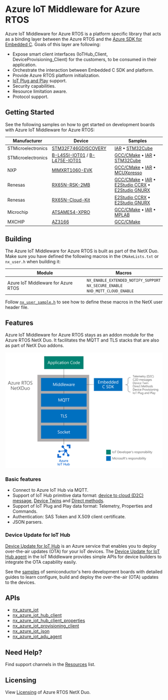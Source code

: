 # Azure IoT Middleware for Azure RTOS

Azure IoT Middleware for Azure RTOS is a platform specific library that acts as a binding layer between the Azure RTOS and the [Azure SDK for Embedded C](https://github.com/Azure/azure-sdk-for-c). Goals of this layer are following:

* Expose smart client interfaces (IoTHub_Client, DeviceProvisioning_Client) for the customers, to be consumed in their application.
* Orchestrate the interaction between Embedded C SDK and platform.
* Provide Azure RTOS platform initialization.
* [IoT Plug and Play](https://learn.microsoft.com/azure/iot-develop/overview-iot-plug-and-play) support.
* Security capabilities.
* Resource limitation aware.
* Protocol support.

## Getting Started

See the following samples on how to get started on development boards with Azure IoT Middleware for Azure RTOS:

Manufacturer | Device | Samples |
| --- | --- | --- |
| STMicroelectronics | [STM32F746GDISCOVERY](https://www.st.com/en/evaluation-tools/32f746gdiscovery.html) | [IAR](https://aka.ms/azrtos-sample/f746g-iar) • [STM32Cube](https://aka.ms/azrtos-sample/f746g-cubeide)
| STMicroelectronics | [B-L4S5I-IOT01](https://www.st.com/en/evaluation-tools/b-l4s5i-iot01a.html) / [B-L475E-IOT01](https://www.st.com/en/evaluation-tools/b-l475e-iot01a.html) | [GCC/CMake](https://github.com/eclipse-threadx/getting-started/tree/master/STMicroelectronics/STM32L4_L4%2B) • [IAR](https://aka.ms/azrtos-sample/l4s5-iar) • [STM32Cube](https://aka.ms/azrtos-sample/l4s5-cubeide)
| NXP | [MIMXRT1060-EVK](https://www.nxp.com/design/development-boards/i-mx-evaluation-and-development-boards/mimxrt1060-evk-i-mx-rt1060-evaluation-kit:MIMXRT1060-EVK) | [GCC/CMake](https://github.com/eclipse-threadx/getting-started/tree/master/NXP/MIMXRT1060-EVK) • [IAR](https://aka.ms/azrtos-sample/rt1060-iar) • [MCUXpresso](https://aka.ms/azrtos-sample/rt1060-mcuxpresso)
| Renesas | [RX65N-RSK-2MB](https://www.renesas.com/us/en/products/microcontrollers-microprocessors/rx-32-bit-performance-efficiency-mcus/rx65n-2mb-starter-kit-plus-renesas-starter-kit-rx65n-2mb) | [GCC/CMake](https://github.com/eclipse-threadx/getting-started/tree/master/Renesas/RSK_RX65N_2MB) • [IAR](https://aka.ms/azrtos-samples/rx65n-rsk-2mb-iar) • [E2Studio CCRX](https://aka.ms/azrtos-samples/rx65n-rsk-2mb-ccrx) • [E2Studio GNURX](https://aka.ms/azrtos-samples/rx65n-rsk-2mb-gnurx)
| Renesas | [RX65N-Cloud-Kit](https://www.renesas.com/us/en/products/microcontrollers-microprocessors/rx-32-bit-performance-efficiency-mcus/rx65n-cloud-kit-renesas-rx65n-cloud-kit) | [E2Studio CCRX](https://aka.ms/azrtos-samples/rx65n-ck-ccrx) • [E2Studio GNURX](https://aka.ms/azrtos-samples/rx65n-ck-gnurx)
| Microchip | [ATSAME54-XPRO](https://www.microchip.com/developmenttools/productdetails/atsame54-xpro) | [GCC/CMake](https://github.com/eclipse-threadx/getting-started/tree/master/Microchip/ATSAME54-XPRO) • [IAR](https://aka.ms/azrtos-sample/e54-iar) • [MPLAB](https://aka.ms/azrtos-sample/e54-mplab)
| MXCHIP | [AZ3166](https://aka.ms/iot-devkit) | [GCC/CMake](https://github.com/eclipse-threadx/getting-started/tree/master/MXChip/AZ3166)

## Building

The Azure IoT Middleware for Azure RTOS is built as part of the NetX Duo. Make sure you have defined the following macros in the `CMakeLists.txt` or `nx_user.h` when building it:

Module | Macros |
| --- | --- |
| Azure IoT Middleware for Azure RTOS | `NX_ENABLE_EXTENDED_NOTIFY_SUPPORT`<br> `NX_SECURE_ENABLE`<br> `NXD_MQTT_CLOUD_ENABLE`

Follow [`nx_user_sample.h`](https://github.com/eclipse-threadx/netxduo/blob/master/common/inc/nx_user_sample.h) to see how to define these macros in the NetX user header file.

## Features

Azure IoT Middleware for Azure RTOS stays as an addon module for the Azure RTOS NetX Duo. It facilitates the MQTT and TLS stacks that are also as part of NetX Duo addons.

![diagram](./docs/img/diagram.png)

### Basic features 

* Connect to Azure IoT Hub via MQTT.
* Support of IoT Hub primitive data format: [device to cloud (D2C) message](https://learn.microsoft.com/azure/iot-hub/iot-hub-devguide-d2c-guidance), [Device Twins](https://learn.microsoft.com/azure/iot-hub/iot-hub-devguide-device-twins) and [Direct methods](https://learn.microsoft.com/azure/iot-hub/iot-hub-devguide-direct-methods).
* Support of IoT Plug and Play data format: Telemetry, Properties and Commands.
* Authentication: SAS Token and X.509 client certificate.
* JSON parsers.

### Device Update for IoT Hub

[Device Update for IoT Hub](https://learn.microsoft.com/azure/iot-hub-device-update/understand-device-update) is an Azure service that enables you to deploy over-the-air updates (OTA) for your IoT devices. The [Device Update for IoT Hub agent](https://learn.microsoft.com/azure/iot-hub-device-update/device-update-azure-real-time-operating-system) in the IoT Middleware provides simple APIs for device builders to integrate the OTA capability easily.

See the [samples](https://github.com/eclipse-threadx/samples) of semiconductor's hero development boards with detailed guides to learn configure, build and deploy the over-the-air (OTA) updates to the devices.

## APIs

* [nx_azure_iot](./docs/azure_rtos_iot.md)    
* [nx_azure_iot_hub_client](./docs/azure_rtos_iot_hub_client.md)
* [nx_azure_iot_hub_client_properties](./docs/azure_rtos_iot_hub_client_properties.md)
* [nx_azure_iot_provisioning_client](./docs/azure_rtos_iot_provisioning_client.md)
* [nx_azure_iot_json](./docs/azure_rtos_iot_json.md)
* [nx_azure_iot_adu_agent](./docs/azure_rtos_iot_adu_agent.md)

## Need Help?

Find support channels in the [Resources](https://github.com/eclipse-threadx/netxduo#resources) list.

## Licensing

View [Licensing](https://github.com/eclipse-threadx/netxduo#licensing) of Azure RTOS NetX Duo.
